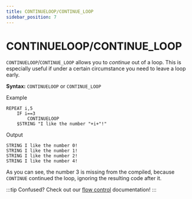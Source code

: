 ```yaml
---
title: CONTINUELOOP/CONTINUE_LOOP
sidebar_position: 7
---
```


# CONTINUELOOP/CONTINUE_LOOP
`CONTINUELOOP`/`CONTINUE_LOOP` allows you to *continue* out of a loop. This is especially useful if under a certain circumstance you need to leave a loop early.

**Syntax:** `CONTINUELOOP` or `CONTINUE_LOOP`

Example
```
REPEAT i,5
    IF i==3
        CONTINUELOOP
    $STRING "I like the number "+i+"!" 
```
Output
```
STRING I like the number 0!
STRING I like the number 1!
STRING I like the number 2!
STRING I like the number 4!
```
As you can see, the number 3 is missing from the compiled, because `CONTINUE` continued the loop, ignoring the resulting code after it.

:::tip
Confused? Check out our [flow control](/docs/flow-control#continueloop) documentation!
:::
